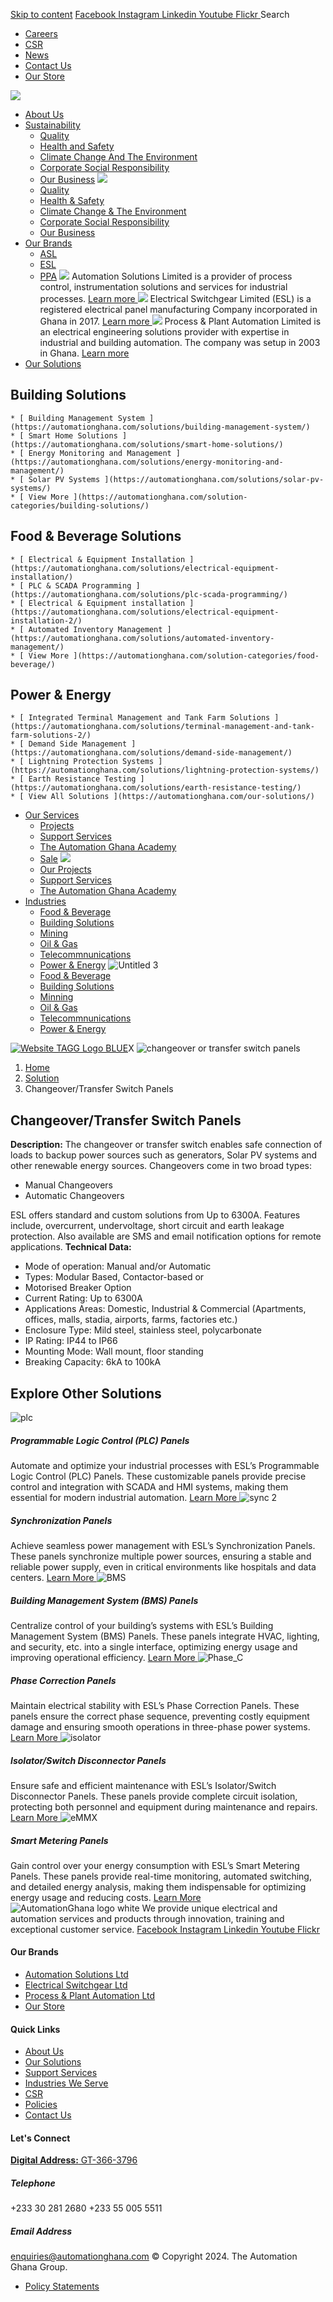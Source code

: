 [Skip to content](https://automationghana.com/solutions/www-automationghana-com-changeover-transfer-switch-panels/#content)
[ Facebook ](https://www.facebook.com/automationgh/) [ Instagram ](https://www.instagram.com/automationgh/) [ Linkedin ](https://www.linkedin.com/company/the-automation-ghana-limited/) [ Youtube ](https://www.youtube.com/channel/UCurrRDUSm5oIW39VXjn1u0w) [ Flickr ](https://www.flickr.com/photos/181794037@N07/)
Search
  * [ Careers ](https://automationghana.com/tagg-career-opportunities/)
  * [ CSR ](https://automationghana.com/www-automationghana-com-impact-our-community/)
  * [ News ](https://automationghana.com/news/)
  * [ Contact Us ](http://automationghana.com/contact-us/)
  * [ Our Store ](https://store.automationghana.com/)


[ ![](https://automationghana.com/wp-content/uploads/2023/07/tag_logo.png) ](https://automationghana.com)
  * [About Us](https://automationghana.com/new-home-2/)
  * [Sustainability](https://automationghana.com/sustainability/)
    * [Quality](https://automationghana.com/quality/)
    * [Health and Safety](https://automationghana.com/health-and-safety/)
    * [Climate Change And The Environment](https://automationghana.com/climate-change/)
    * [Corporate Social Responsibility](https://automationghana.com/corporate-social-responsibility/)
    * [Our Business](https://automationghana.com/our-business/)
![](https://automationghana.com/wp-content/uploads/2023/09/Sustainability-page.jpg)
    * [ Quality ](https://automationghana.com/quality/)
    * [ Health & Safety ](https://automationghana.com/health-and-safety/)
    * [ Climate Change & The Environment ](https://automationghana.com/climate-change/)
    * [ Corporate Social Responsibility ](https://automationghana.com/corporate-social-responsibility/)
    * [ Our Business ](https://automationghana.com/our-business/)
  * [Our Brands](https://automationghana.com/solutions/www-automationghana-com-changeover-transfer-switch-panels/)
    * [ASL](https://automationghana.com/asl/)
    * [ESL](https://automationghana.com/esl/)
    * [PPA](https://automationghana.com/ppa/)
![](https://automationghana.com/wp-content/uploads/2023/07/asl_solutions-1.jpeg)
Automation Solutions Limited is a provider of process control, instrumentation solutions and services for industrial processes.
[ Learn more ](http://automationghana.com/asl/)
![](https://automationghana.com/wp-content/uploads/2023/07/esl_ghana-1.jpeg)
Electrical Switchgear Limited (ESL) is a registered electrical panel manufacturing Company incorporated in Ghana in 2017. 
[ Learn more ](http://automationghana.com/esl/)
![](https://automationghana.com/wp-content/uploads/2023/07/ppa_ghana-1.jpeg)
Process & Plant Automation Limited is an electrical engineering solutions provider with expertise in industrial and building automation. The company was setup in 2003 in Ghana.
[ Learn more ](http://automationghana.com/ppa/)
  * [Our Solutions](https://automationghana.com/solutions/www-automationghana-com-changeover-transfer-switch-panels/)
## Building Solutions
    * [ Building Management System ](https://automationghana.com/solutions/building-management-system/)
    * [ Smart Home Solutions ](https://automationghana.com/solutions/smart-home-solutions/)
    * [ Energy Monitoring and Management ](https://automationghana.com/solutions/energy-monitoring-and-management/)
    * [ Solar PV Systems ](https://automationghana.com/solutions/solar-pv-systems/)
    * [ View More ](https://automationghana.com/solution-categories/building-solutions/)
## Food & Beverage Solutions
    * [ Electrical & Equipment Installation ](https://automationghana.com/solutions/electrical-equipment-installation/)
    * [ PLC & SCADA Programming ](https://automationghana.com/solutions/plc-scada-programming/)
    * [ Electrical & Equipment installation ](https://automationghana.com/solutions/electrical-equipment-installation-2/)
    * [ Automated Inventory Management ](https://automationghana.com/solutions/automated-inventory-management/)
    * [ View More ](https://automationghana.com/solution-categories/food-beverage/)
## Power & Energy
    * [ Integrated Terminal Management and Tank Farm Solutions ](https://automationghana.com/solutions/terminal-management-and-tank-farm-solutions-2/)
    * [ Demand Side Management ](https://automationghana.com/solutions/demand-side-management/)
    * [ Lightning Protection Systems ](https://automationghana.com/solutions/lightning-protection-systems/)
    * [ Earth Resistance Testing ](https://automationghana.com/solutions/earth-resistance-testing/)
    * [ View All Solutions ](https://automationghana.com/our-solutions/)
  * [Our Services](https://automationghana.com/solutions/www-automationghana-com-changeover-transfer-switch-panels/)
    * [Projects](https://automationghana.com/projects-portfolio/)
    * [Support Services](https://automationghana.com/support-services/)
    * [The Automation Ghana Academy](https://automationghana.com/training-old/)
    * [Sale](https://automationghana.com/solutions/www-automationghana-com-changeover-transfer-switch-panels/)
![](https://automationghana.com/wp-content/uploads/2024/03/Cables-and-Cable-management.png)
    * [ Our Projects ](https://automationghana.com/projects/)
    * [ Support Services ](https://automationghana.com/support/)
    * [ The Automation Ghana Academy ](https://automationghana.com/training/)
  * [Industries](https://automationghana.com/solutions/www-automationghana-com-changeover-transfer-switch-panels/)
    * [Food & Beverage](https://automationghana.com/solution-categories/food-beverage/)
    * [Building Solutions](https://automationghana.com/solution-categories/building-solutions/)
    * [Mining](https://automationghana.com/solution-categories/mining/)
    * [Oil & Gas](https://automationghana.com/solution-categories/oil-gas/)
    * [Telecommnunications](https://automationghana.com/solution-categories/telecommnunications/)
    * [Power & Energy](https://automationghana.com/solution-categories/power-energy/)
![Untitled 3](https://automationghana.com/wp-content/uploads/2023/09/Untitled-3.jpg)
    * [ Food & Beverage ](https://automationghana.com/solution-categories/food-beverage/)
    * [ Building Solutions ](https://automationghana.com/solution-categories/building-solutions/)
    * [ Minning ](https://automationghana.com/solution-categories/mining/)
    * [ Oil & Gas ](https://automationghana.com/solution-categories/oil-gas/)
    * [ Telecommnunications ](https://automationghana.com/solution-categories/telecommnunications/)
    * [ Power & Energy ](https://automationghana.com/solution-categories/power-energy/)


[![Website TAGG Logo BLUE](http://tagg2.automationghana.com/wp-content/uploads/2023/07/Website-TAGG-Logo-BLUE.png)](https://automationghana.com)X
![changeover or transfer switch panels](https://automationghana.com/wp-content/uploads/2024/08/Changeover-Panels.png)
  1. [Home](https://automationghana.com)
  2. [Solution](https://automationghana.com/solutions/)
  3. Changeover/Transfer Switch Panels


## Changeover/Transfer Switch Panels
**Description:** The changeover or transfer switch enables safe connection of loads to backup power sources such as generators, Solar PV systems and other renewable energy sources.
Changeovers come in two broad types:
  * Manual Changeovers
  * Automatic Changeovers


ESL offers standard and custom solutions from Up to 6300A. Features include, overcurrent, undervoltage, short circuit and earth leakage protection. Also available are SMS and email notification options for remote applications.
**Technical Data:**
  * Mode of operation: Manual and/or Automatic
  * Types: Modular Based, Contactor-based or
  * Motorised Breaker Option
  * Current Rating: Up to 6300A
  * Applications Areas: Domestic, Industrial & Commercial (Apartments, offices, malls, stadia, airports, farms, factories etc.)
  * Enclosure Type: Mild steel, stainless steel, polycarbonate
  * IP Rating: IP44 to IP66
  * Mounting Mode: Wall mount, floor standing
  * Breaking Capacity: 6kA to 100kA


## Explore Other Solutions
![plc](https://automationghana.com/wp-content/uploads/2024/09/plc-3.jpg)
##### Programmable Logic Control (PLC) Panels
Automate and optimize your industrial processes with ESL’s Programmable Logic Control (PLC) Panels. These customizable panels provide precise control and integration with SCADA and HMI systems, making them essential for modern industrial automation.
[ Learn More ](https://automationghana.com/solutions/programmable-logic-control-panels/)
![sync 2](https://automationghana.com/wp-content/uploads/2024/09/sync-2.jpg)
##### Synchronization Panels
Achieve seamless power management with ESL’s Synchronization Panels. These panels synchronize multiple power sources, ensuring a stable and reliable power supply, even in critical environments like hospitals and data centers.
[ Learn More ](https://automationghana.com/solutions/synchronization-panels/)
![BMS](https://automationghana.com/wp-content/uploads/2024/09/BMS.jpg)
##### Building Management System (BMS) Panels
Centralize control of your building’s systems with ESL’s Building Management System (BMS) Panels. These panels integrate HVAC, lighting, and security, etc. into a single interface, optimizing energy usage and improving operational efficiency.
[ Learn More ](https://automationghana.com/solutions/building-management-system-panels/)
![Phase_C](https://automationghana.com/wp-content/uploads/2024/09/Phase_C.png)
##### Phase Correction Panels
Maintain electrical stability with ESL’s Phase Correction Panels. These panels ensure the correct phase sequence, preventing costly equipment damage and ensuring smooth operations in three-phase power systems.
[ Learn More ](https://automationghana.com/solutions/phase-correction-panels/)
![isolator](https://automationghana.com/wp-content/uploads/2024/09/isolator.jpg)
##### Isolator/Switch Disconnector Panels
Ensure safe and efficient maintenance with ESL’s Isolator/Switch Disconnector Panels. These panels provide complete circuit isolation, protecting both personnel and equipment during maintenance and repairs.
[ Learn More ](https://automationghana.com/solutions/isolator-panels/)
![eMMX](https://automationghana.com/wp-content/uploads/2024/09/eMMX-3.jpg)
##### Smart Metering Panels
Gain control over your energy consumption with ESL’s Smart Metering Panels. These panels provide real-time monitoring, automated switching, and detailed energy analysis, making them indispensable for optimizing energy usage and reducing costs.
[ Learn More ](https://automationghana.com/solutions/smart-metering-panels-emmx/)
![AutomationGhana logo white](https://automationghana.com/wp-content/uploads/2023/07/AutomationGhana_logo_white.png)
We provide unique electrical and automation services and products through innovation, training and exceptional customer service.
[ Facebook ](https://www.facebook.com/automationgh/) [ Instagram ](https://www.instagram.com/automationgh/) [ Linkedin ](https://www.linkedin.com/company/the-automation-ghana-limited/) [ Youtube ](https://www.youtube.com/channel/UCurrRDUSm5oIW39VXjn1u0w) [ Flickr ](https://www.flickr.com/photos/181794037@N07/)
#### Our Brands
  * [ Automation Solutions Ltd ](https://automationghana.com/asl/)
  * [ Electrical Switchgear Ltd ](https://automationghana.com/esl/)
  * [ Process & Plant Automation Ltd ](https://automationghana.com/ppa/)
  * [ Our Store ](https://store.automationghana.com)


#### Quick Links
  * [ About Us ](https://automationghana.com/new-home-2/)
  * [ Our Solutions ](https://automationghana.com/our-solutions/)
  * [ Support Services ](https://automationghana.com/support/)
  * [ Industries We Serve ](https://automationghana.com/industries-we-serve/)
  * [ CSR ](https://automationghana.com/www-automationghana-com-impact-our-community/)
  * [ Policies ](https://automationghana.com/policies/)
  * [ Contact Us ](http://automationghana.com/contact-us/)


#### Let's Connect
[**Digital Address:** GT-366-3796](https://ghanapostgps.com/mapview.html)
#####  Telephone 
+233 30 281 2680 ‭+233 55 005 5511‬ 
#####  Email Address 
enquiries@automationghana.com 
© Copyright 2024. The Automation Ghana Group.
  * [ Policy Statements ](https://automationghana.com/policies/)


